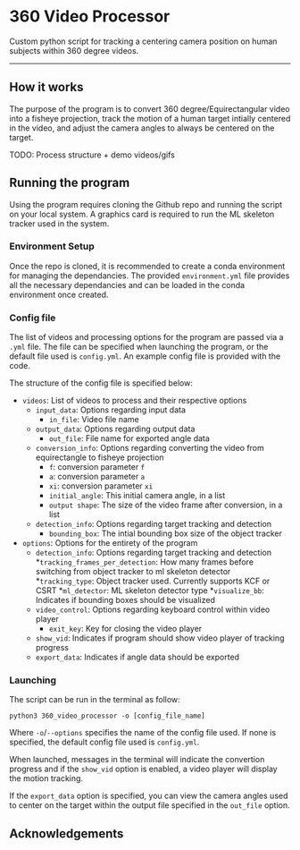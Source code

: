 # 360 Video Processor
Custom python script for tracking a centering camera position on human subjects within 360 degree videos.

---------

## How it works

The purpose of the program is to convert 360 degree/Equirectangular video into a fisheye projection, track the motion of a human target intially centered in the video, and adjust the camera angles to always be centered on the target.

TODO: Process structure + demo videos/gifs

## Running the program

Using the program requires cloning the Github repo and running the script on your local system. A graphics card is required to run the ML skeleton tracker used in the system.

### Environment Setup

Once the repo is cloned, it is recommended to create a conda environment for managing the dependancies. The provided `environment.yml` file provides all the necessary dependancies and can be loaded in the conda environment once created.

### Config file

The list of videos and processing options for the program are passed via a `.yml` file. The file can be specified when launching the program, or the default file used is `config.yml`. An example config file is provided with the code.

The structure of the config file is specified below:

* `videos`: List of videos to process and their respective options
    * `input_data`: Options regarding input data
        * `in_file`: Video file name
    * `output_data`: Options regarding output data
        * `out_file`: File name for exported angle data
    * `conversion_info`:  Options regarding converting the video from equirectangle to fisheye projection
        * `f`: conversion parameter `f`
        * `a`: conversion parameter `a`
        * `xi`: conversion parameter `xi`
        * `initial_angle`: This initial camera angle, in a list
        * `output shape`: The size of the video frame after conversion, in a list
    * `detection_info`: Options regarding target tracking and detection
        * `bounding_box`: The intial bounding box size of the object tracker
* `options`: Options for the entirety of the program
    * `detection_info`: Options regarding target tracking and detection
        *`tracking_frames_per_detection`: How many frames before switching from object tracker to ml skeleton detector
        *`tracking_type`: Object tracker used. Currently supports KCF or CSRT
        *`ml_detector`: ML skeleton detector type
        *`visualize_bb`: Indicates if bounding boxes should be visualized
    * `video_control`: Options regarding keyboard control within video player
        * `exit_key`: Key for closing the video player
    * `show_vid`: Indicates if program should show video player of tracking progress
    * `export_data`: Indicates if angle data should be exported

### Launching

The script can be run in the terminal as follow:

```
python3 360_video_processor -o [config_file_name]
```

Where `-o`/`--options` specifies the name of the config file used. If none is specified, the default config file used is `config.yml`.

When launched, messages in the terminal will indicate the convertion progress and if the `show_vid` option is enabled, a video player will display the motion tracking.

If the `export_data` option is specified, you can view the camera angles used to center on the target within the output file specified in the `out_file` option.

## Acknowledgements